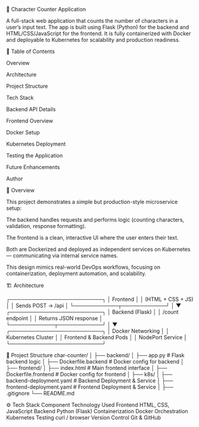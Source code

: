 🧮 Character Counter Application

A full-stack web application that counts the number of characters in a user’s input text.
The app is built using Flask (Python) for the backend and HTML/CSS/JavaScript for the frontend.
It is fully containerized with Docker and deployable to Kubernetes for scalability and production readiness.

📘 Table of Contents

Overview

Architecture

Project Structure

Tech Stack

Backend API Details

Frontend Overview

Docker Setup

Kubernetes Deployment

Testing the Application

Future Enhancements

Author

📖 Overview

This project demonstrates a simple but production-style microservice setup:

The backend handles requests and performs logic (counting characters, validation, response formatting).

The frontend is a clean, interactive UI where the user enters their text.

Both are Dockerized and deployed as independent services on Kubernetes — communicating via internal service names.

This design mimics real-world DevOps workflows, focusing on containerization, deployment automation, and scalability.

🏗️ Architecture

┌─────────────────────────┐
│       Frontend          │
│  (HTML + CSS + JS)      │
│  Sends POST → /api      │
└────────────┬────────────┘
             │
             ▼
┌─────────────────────────┐
│       Backend (Flask)   │
│  /count endpoint         │
│  Returns JSON response   │
└────────────┬────────────┘
             │
             ▼
┌─────────────────────────┐
│  Docker Networking      │
│  Kubernetes Cluster      │
│  Frontend & Backend Pods │
│  NodePort Service        │
└─────────────────────────┘


📂 Project Structure
char-counter/
│
├── backend/
│   ├── app.py                 # Flask backend logic
│   ├── Dockerfile.backend     # Docker config for backend
│
├── frontend/
│   ├── index.html             # Main frontend interface
│   ├── Dockerfile.frontend    # Docker config for frontend
│
├── k8s/
│   ├── backend-deployment.yaml   # Backend Deployment & Service
│   ├── frontend-deployment.yaml  # Frontend Deployment & Service
│
├── .gitignore
└── README.md

⚙️ Tech Stack
Component	Technology Used
Frontend	HTML, CSS, JavaScript
Backend	Python (Flask)
Containerization	Docker
Orchestration	Kubernetes
Testing	curl / browser
Version Control	Git & GitHub
